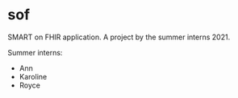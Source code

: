 # sof
SMART on FHIR application. A project by the summer interns 2021. 

Summer interns:
- Ann
- Karoline
- Royce